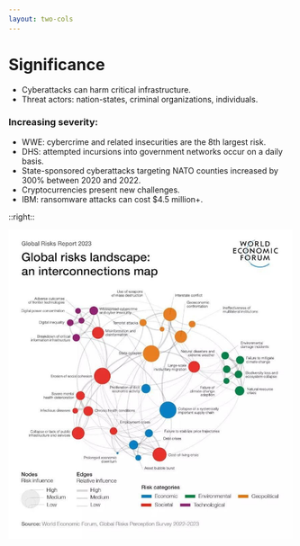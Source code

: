 ```yaml
---
layout: two-cols
---
```


# Significance

- <CursorType :speed="10" :slide="3">Cyberattacks can harm critical infrastructure.</CursorType>
- <CursorType :speed="10" :slide="3">Threat actors: nation-states, criminal organizations, individuals.</CursorType>
###  Increasing severity:
- <CursorType :speed="10" :slide="3">WWE: cybercrime and related insecurities are the 8th largest risk.</CursorType>
- <CursorType :speed="10" :slide="3">DHS: attempted incursions into government networks occur on a daily basis.</CursorType>
- <CursorType :speed="10" :slide="3">State-sponsored cyberattacks targeting NATO counties increased by 300% between 2020 and 2022.</CursorType>
- <CursorType :speed="10" :slide="3">Cryptocurrencies present new challenges.</CursorType>
- <CursorType :speed="10" :slide="3">IBM: ransomware attacks can cost $4.5 million+.</CursorType>

::right::

![Risk Map](/risk_map.jpg)
